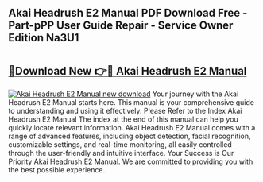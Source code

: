 ## Akai Headrush E2 Manual PDF Download Free - Part-pPP User Guide Repair - Service Owner Edition Na3U1

# <h2><a href="http://cf2285.oget.top/?id=Akai+Headrush+E2+Manual">🔗Download New 👉🔴 Akai Headrush E2 Manual</a></h2>

[![Akai Headrush E2 Manual new download](https://i.imgur.com/5g1atiW.png)](http://cf2285.oget.top/?id=Akai+Headrush+E2+Manual)
Your journey with the Akai Headrush E2 Manual starts here. This manual is your comprehensive guide to understanding and using it effectively. Please Refer to the Index Akai Headrush E2 Manual The index at the end of this manual can help you quickly locate relevant information. Akai Headrush E2 Manual comes with a range of advanced features, including object detection, facial recognition, customizable settings, and real-time monitoring, all easily controlled through the user-friendly and intuitive interface. Your Success is Our Priority Akai Headrush E2 Manual. We are committed to providing you with the best possible experience.
